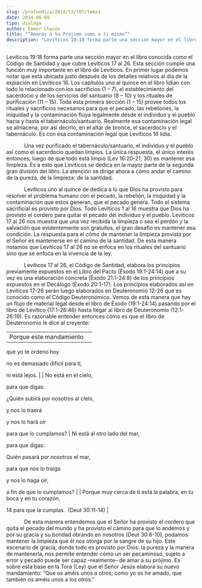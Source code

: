 ```yaml
---
slug: /profundiza/2014/t3/l07/tema1
date: 2014-08-09
tipo: dialoga
author: Emmer Chacón
title: "“Amarás a tu Prójimo como a ti mismo”"
description: "Levíticos 19:18 forma parte una sección mayor en el libro conocida como el  Código de Santidad y que cubre Levíticos 17 al 26. Esta sección cumple una  función muy importante en el libro de Levíticos. En primer lugar podemos notar  que está ubicada justo después de los detalle..."
---
```


Levíticos 19:18 forma parte una sección mayor en el libro conocida como el Código de Santidad y que cubre Levíticos 17 al 26. Esta sección cumple una función muy importante en el libro de Levíticos. En primer lugar podemos notar que está ubicada justo después de los detalles relativos al día de la expiación en Levíticos 16. Los capítulos uno al quince en el libro lidian con todo lo relacionado con los sacrificios (1 – 7), el establecimiento del sacerdocio y de los servicios del santuario (8 – 10) y los rituales de purificación (11 – 15). Toda esta primera sección (1 – 15) provee todos los rituales y sacrificios necesarios para que el pecado, las rebeliones, la iniquidad y la contaminación fluya legalmente desde el individuo y el pueblo hacia y hasta el tabernáculo/santuario. Realmente esa contaminación legal se almacena, por así decirlo, en el altar de bronce, el sacerdocio y el tabernáculo. Es con esa contaminación legal que Levíticos 16 lidia.

            Una vez purificado el tabernáculo/santuario, el individuo y el pueblo así como el sacerdocio quedan limpios. La única respuesta, el único interés entonces, luego de que todo está limpio (Lev 16:20-21, 30) es mantener esa limpieza. Es a esto que Levíticos se dedica en la mayor parte de la segunda gran división del libro. La atención se dirige ahora a cómo andar el camino de la pureza, de la limpieza: de la santidad.

            Levíticos uno al quince de dedica a lo que Dios ha provisto para resolver el problema humano con el pecado, la rebelión, la iniquidad y la contaminación que estos generan, que el pecado genera. Todo el sistema sacrificial es provisto por Dios. Todo Levíticos 1 al 16 muestra que Dios ha provisto el cordero para quitar el pecado del individuo y el pueblo. Levíticos 17 al 26 nos muestra que una vez recibida la limpieza o sea el perdón y la salvación que evidentemente son gratuitos, el gran desafío es mantener esa condición. La respuesta para el cómo de mantener la limpieza provista por el Señor es mantenerse en el camino de la santidad. De esta manera notamos que Levíticos 17 al 26 no se enfoca en los rituales del santuario sino que se enfoca en la vivencia de la ley.

            Levíticos 17 al 26, el Código de Santidad, elabora los principios previamente expuestos en el Libro del Pacto (Éxodo 19:1-24:14) que a su vez es una elaboración concreta (Éxodo 21:1-24:8) de los principios expuestos en el Decálogo (Éxodo 20:1-17). Los principios elaborados así en Levíticos 17-26 serán luego elaborados en Deuteronomio 12-26 que es conocido como el Código Deuteronómico. Vemos de esta manera que hay un flujo de material legal desde el libro de Éxodo (19:1-24:14) pasando por el libro de Levítico (17:1-26:46) hasta llegar al libro de Deuteronomio (12:1-26:19). Es razonable entender entonces cómo es que el libro de Deuteronomio le dice al creyente:

|     |     |
| --- | --- |
| Porque este mandamiento

que yo te ordeno hoy

no es demasiado difícil para ti,

ni está lejos. |
| No está en el cielo,

para que digas:

¿Quién subirá por nosotros al cielo,

y nos lo traerá

y nos lo hará oír

para que lo cumplamos? | Ni está al otro lado del mar,

para que digas:

Quién pasará por nosotros el mar,

para que nos lo traiga

y nos lo haga oír,

a fin de que lo cumplamos? |
| Porque muy cerca de ti está la palabra, en tu boca y en tu corazón,

14 para que la cumplas.  (Deut 30:11-14) |

            De esta manera entendemos que el Señor ha provisto el cordero que quita el pecado del mundo y ha provisto el camino para que lo andemos y por su gracia y su bondad obrando en nosotros (Deut 30:6-10), podamos mantener la limpieza que él nos otorga por la sangre de su hijo. Este escenario de gracia, donde todo es provisto por Dios: la pureza y la manera de mantenerla, nos permite entender cómo un ser pecaminoso, sujeto a error y pecado puede ser capaz –realmente– de amar a su prójimo. Es sobre esta base en la Torá (Ley) que el Señor Jesús elabora su nuevo mandamiento: “Que os améis unos a otros; como yo os he amado, que también os améis unos a los otros.”
